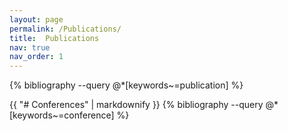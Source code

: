 ```yaml
---
layout: page
permalink: /Publications/
title:  Publications
nav: true
nav_order: 1
---
```


<div class="publications">

{% bibliography --query @*[keywords~=publication] %}

{{ "# Conferences" | markdownify }}
{% bibliography --query @*[keywords~=conference] %}

</div>
